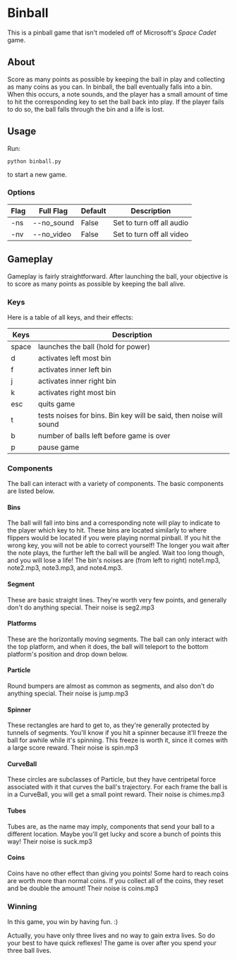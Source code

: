 # Binball

This is a pinball game that isn't modeled off of Microsoft's *Space Cadet* game.

## About

Score as many points as possible by keeping the ball in play and collecting as many coins as you can. In binball, the ball eventually falls into a bin. When this occurs, a note sounds, and the player has a small amount of time to hit the corresponding key to set the ball back into play. If the player fails to do so, the ball falls through the bin and a life is lost.

## Usage

Run:

```
python binball.py
```

to start a new game.

### Options

Flag | Full Flag | Default | Description
--- | --- | --- | ---
-ns | --no_sound | False | Set to turn off all audio
-nv | --no_video | False | Set to turn off all video

## Gameplay

Gameplay is fairly straightforward. After launching the ball, your objective is to score as many points as possible by keeping the ball alive.

### Keys

Here is a table of all keys, and their effects:

Keys | Description |
--- | --- |
space | launches the ball (hold for power)
d | activates left most bin
f | activates inner left bin
j | activates inner right bin
k | activates right most bin
esc | quits game
t | tests noises for bins. Bin key will be said, then noise will sound
b | number of balls left before game is over
p | pause game

### Components

The ball can interact with a variety of components. The basic components are listed below.

#### Bins

The ball will fall into bins and a corresponding note will play to indicate to the player which key to hit. These bins are located similarly to where flippers would be located if you were playing normal pinball. If you hit the wrong key, you will not be able to correct yourself! The longer you wait after the note plays, the further left the ball will be angled. Wait too long though, and you will lose a life! The bin's noises are (from left to right) note1.mp3, note2.mp3, note3.mp3, and note4.mp3.

#### Segment

These are basic straight lines. They're worth very few points, and generally don't do anything special. Their noise is seg2.mp3

#### Platforms

These are the horizontally moving segments. The ball can only interact with the top platform, and when it does, the ball will teleport to the bottom platform's position and drop down below.

#### Particle

Round bumpers are almost as common as segments, and also don't do anything special. Their noise is jump.mp3

#### Spinner

These rectangles are hard to get to, as they're generally protected by tunnels of segments. You'll know if you hit a spinner because it'll freeze the ball for awhile while it's spinning. This freeze is worth it, since it comes with a large score reward. Their noise is spin.mp3

#### CurveBall

These circles are subclasses of Particle, but they have centripetal force associated with it that curves the ball's trajectory. For each frame the ball is in a CurveBall, you will get a small point reward. Their noise is chimes.mp3

#### Tubes

Tubes are, as the name may imply, components that send your ball to a different location. Maybe you'll get lucky and score a bunch of points this way! Their noise is suck.mp3

#### Coins

Coins have no other effect than giving you points! Some hard to reach coins are worth more than normal coins. If you collect all of the coins, they reset and be double the amount! Their noise is coins.mp3

### Winning

In this game, you win by having fun. :)

Actually, you have only three lives and no way to gain extra lives. So do your best to have quick reflexes! The game is over after you spend your three ball lives.
